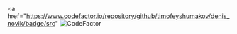 <a href="https://www.codefactor.io/repository/github/timofeyshumakov/denis_novik/badge/src" <img src="https://www.codefactor.io/repository/github/timofeyshumakov/denis_novik/overview/src" alt="CodeFactor" /></a>
